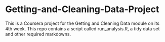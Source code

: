 # Getting-and-Cleaning-Data-Project
This is a Coursera project for the Getting and Cleaning Data module on its 4th week. This repo contains a script called run_analysis.R, a tidy data set and other required markdowns.
